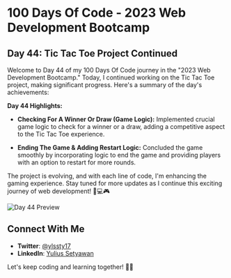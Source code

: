 # 100 Days Of Code - 2023 Web Development Bootcamp

## Day 44: Tic Tac Toe Project Continued

Welcome to Day 44 of my 100 Days Of Code journey in the "2023 Web Development Bootcamp." Today, I continued working on the Tic Tac Toe project, making significant progress. Here's a summary of the day's achievements:

**Day 44 Highlights:**

- **Checking For A Winner Or Draw (Game Logic):** Implemented crucial game logic to check for a winner or a draw, adding a competitive aspect to the Tic Tac Toe experience.

- **Ending The Game & Adding Restart Logic:** Concluded the game smoothly by incorporating logic to end the game and providing players with an option to restart for more rounds.

The project is evolving, and with each line of code, I'm enhancing the gaming experience. Stay tuned for more updates as I continue this exciting journey of web development! 🚀💻🎮

![Day 44 Preview](preview.PNG.png)

## Connect With Me

- **Twitter**: [@ylssty17](https://twitter.com/ylssty17)
- **LinkedIn**: [Yulius Setyawan](https://linkedin.com/in/yulius17)

Let's keep coding and learning together! 🌟💡
